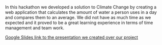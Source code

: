 In this hackathon we developed a solution to Climate Change by creating a web application that calculates the amount of water a person uses in a day and compares them to an average. We did not have as much time as we expected and it proved to be a great learning experience in terms of time management and team work.

[Google Slides link to the presentation we created over our project](https://docs.google.com/presentation/d/1WoZhFVFN1J6CNBd7Fe3Z4hqeONkEFiAYgzo8kmAqH0g/edit?usp=sharing)
